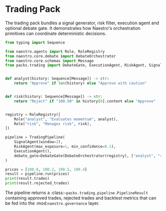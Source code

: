 # Trading Pack

The trading pack bundles a signal generator, risk filter, execution agent and
optional debate gate. It demonstrates how Naestro's orchestration primitives can
coordinate deterministic decisions.

```python
from typing import Sequence

from naestro.agents import Role, RoleRegistry
from naestro.core.debate import DebateOrchestrator
from naestro.core.schemas import Message
from packs.trading import DebateGate, ExecutionAgent, RiskAgent, SignalAgent, TradingPipeline


def analyst(history: Sequence[Message]) -> str:
    return "Approve" if len(history) else "Approve with caution"


def risk(history: Sequence[Message]) -> str:
    return "Reject" if "100.50" in history[0].content else "Approve"


registry = RoleRegistry([
    Role("analyst", "Evaluates momentum", analyst),
    Role("risk", "Manages risk", risk),
])

pipeline = TradingPipeline(
    SignalAgent(window=2),
    RiskAgent(max_exposure=1, min_confidence=0.1),
    ExecutionAgent(),
    debate_gate=DebateGate(DebateOrchestrator(registry), ["analyst", "risk"]),
)

prices = [100.0, 100.2, 100.5, 100.4]
result = pipeline.run(prices)
print(result.trades)
print(result.rejected_trades)
```

The pipeline returns a :class:`~packs.trading.pipeline.PipelineResult` containing
approved trades, rejected trades and backtest metrics that can be fed into the
:mod:`naestro.governance` layer.
